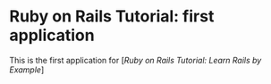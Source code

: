 # Ruby on Rails Tutorial: first application
This is the first application for
[*Ruby on Rails Tutorial: Learn Rails by Example*]
